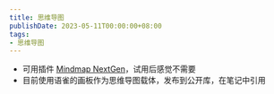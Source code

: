 ```yaml
---
title: 思维导图
publishDate: 2023-05-11T00:00:00+08:00
tags:
- 思维导图
---
```


- 可用插件 [Mindmap NextGen](https://github.com/verocloud/obsidian-mindmap-nextgen#usage)，试用后感觉不需要
- 目前使用语雀的画板作为思维导图载体，发布到公开库，在笔记中引用
